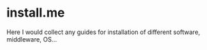 # install.me
Here I would collect any guides for installation of different software, middleware, OS...
